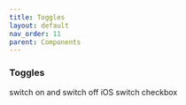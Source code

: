 ```yaml
---
title: Toggles
layout: default
nav_order: 11
parent: Components
---
```


### Toggles

switch on and switch off
iOS switch checkbox 